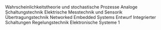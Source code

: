 Wahrscheinlichkeitstheorie und stochastische Prozesse
Analoge Schaltungstechnik
Elektrische Messtechnik und Sensorik
Übertragungstechnik
Networked Embedded Systems
Entwurf Integrierter Schaltungen
Regelungstechnik
Elektronische Systeme 1